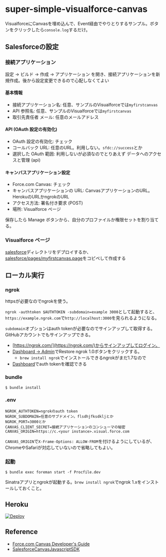 super-simple-visualforce-canvas
====
VisualforceにCanvasを埋め込んで、Event経由でやりとりするサンプル。ボタンをクリックしたら`console.log`するだけ。

Salesforceの設定
----
### 接続アプリケーション

設定 → ビルド → 作成 → アプリケーション を開き、接続アプリケーションを新規作成。後から設定変更できるので心配しなくてよい

#### 基本情報

* 接続アプリケーション名: 任意、サンプルのVisualforceでは`myfirstcanvas`
* API 参照名: 任意、サンプルのVisualforceでは`myfirstcanvas`
* 取引先責任者 メール: 任意のメールアドレス

#### API (OAuth 設定の有効化)

* OAuth 設定の有効化: チェック
* コールバック URL: 任意のURL。利用しない。`sfdc://success`とか
* 選択した OAuth 範囲: 利用しないが必須なのでとりあえず データへのアクセスと管理 (api)

#### キャンバスアプリケーション設定

* Force.com Canvas: チェック
* キャンバスアプリケーションの URL: CanvasアプリケーションのURL。HerokuのURLかngrokのURL
* アクセス方法: 署名付き要求 (POST)
* 場所: Visualforce ページ

保存したら Manage ボタンから、自分のプロファイルか権限セットを割り当てる。

### Visualforce ページ

[salesforce](salesforce)ディレクトリをデプロイするか、[salesforce/pages/myfirstcanvas.page](salesforce/pages/myfirstcanvas.page)をコピペして作成する

ローカル実行
----
### ngrok

httpsが必要なのでngrokを使う。

`ngrok -authtoken $AUTHTOKEN -subdomain=example 3000`として起動すると、`https://example.ngrok.com`で`http://localhost:3000`を見られるようになる。

`subdomain`オプションはauth tokenが必要なのでサインアップして取得する。GitHubアカウントでもサインアップできる。

* [https://ngrok.com/](https://ngrok.com/)からサインアップしてログイン。
* [Dashboard → Admin](https://dashboard.ngrok.com/admin)でRestore ngrok 1.0ボタンをクリックする。
  * `brew install ngrok`でインストールできるngrokがまだ1.7なので
* [Dashboard](https://dashboard.ngrok.com/)でauth tokenを確認できる

### bundle

```
$ bundle install
```

### .env

```
NGROK_AUTHTOKEN=ngrokのauth token
NGROK_SUBDOMAIN=任意のサブドメイン。flsdhjfksdkljとか
NGROK_PORT=3000とか
CANVAS_CLIENT_SECRET=接続アプリケーションのコンシューマの秘密
CANVAS_ORIGIN=https://c.<your instance>.visual.force.com
```

`CANVAS_ORIGIN`で`X-Frame-Options: ALLOW-FROM`を付けるようにしているが、ChromeやSafariが対応していないので省略してもよい。

### 起動

```
$ bundle exec foreman start -f Procfile.dev
```

Sinatraアプリとngrokが起動する。`brew install ngrok`でngrok 1.xをインストールしておくこと。

Heroku
----
[![Deploy](https://www.herokucdn.com/deploy/button.png)](https://heroku.com/deploy)

Reference
----
* [Force.com Canvas Developer's Guide](https://developer.salesforce.com/docs/atlas.en-us.platform_connect.meta/platform_connect/)
* [SalesforceCanvasJavascriptSDK](https://github.com/forcedotcom/SalesforceCanvasJavascriptSDK)
